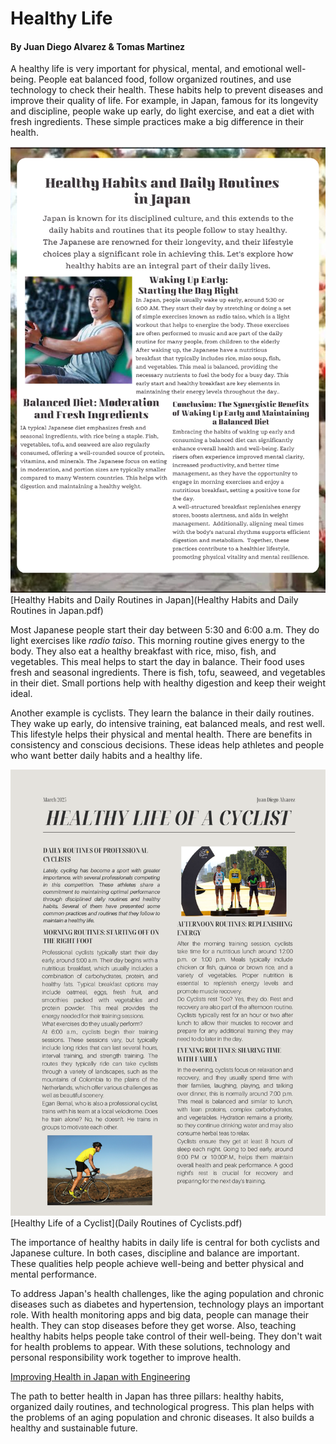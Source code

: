 # Healthy Life
#### By Juan Diego Alvarez & Tomas Martinez 

A healthy life is very important for physical, mental, and emotional well-being. People eat balanced food, follow organized routines, and use technology to check their health. These habits help to prevent diseases and improve their quality of life.
For example, in Japan, famous for its longevity and discipline, people wake up early, do light exercise, and eat a diet with fresh ingredients. These simple practices make a big difference in their health.

![Healthy Life in Japan](Japan.png)
[Healthy Habits and Daily Routines in Japan](Healthy Habits and Daily Routines in Japan.pdf)


Most Japanese people start their day between 5:30 and 6:00 a.m. They do light exercises like *radio taiso*. This morning routine gives energy to the body. They also eat a healthy breakfast with rice, miso, fish, and vegetables. This meal helps to start the day in balance. Their food uses fresh and seasonal ingredients. There is fish, tofu, seaweed, and vegetables in their diet. Small portions help with healthy digestion and keep their weight ideal.

Another example is cyclists. They learn the balance in their daily routines. They wake up early, do intensive training, eat balanced meals, and rest well. This lifestyle helps their physical and mental health. There are benefits in consistency and conscious decisions. These ideas help athletes and people who want better daily habits and a healthy life.

![Healthy Life of a Cyclist](Cyclists.png)
[Healthy Life of a Cyclist](Daily Routines of Cyclists.pdf)

The importance of healthy habits in daily life is central for both cyclists and Japanese culture. In both cases, discipline and balance are important. These qualities help people achieve well-being and better physical and mental performance.

To address Japan's health challenges, like the aging population and chronic diseases such as diabetes and hypertension, technology plays an important role. With health monitoring apps and big data, people can manage their health. They can stop diseases before they get worse. Also, teaching healthy habits helps people take control of their well-being. They don't wait for health problems to appear. With these solutions, technology and personal responsibility work together to improve health.

[Improving Health in Japan with Engineering](https://www.youtube.com/watch?v=UiHsaRanu-o)

The path to better health in Japan has three pillars: healthy habits, organized daily routines, and technological progress. This plan helps with the problems of an aging population and chronic diseases. It also builds a healthy and sustainable future.
